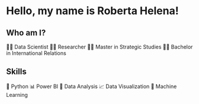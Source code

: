 # **Hello, my name is Roberta Helena!**

## Who am I?
👩‍💻 Data Scientist
🕵️‍♀️ Researcher
👩‍🏫 Master in Strategic Studies
👩‍🎓 Bachelor in International Relations

## Skills
🐍 Python
📊 Power BI
🧮 Data Analysis
📈 Data Visualization
🔮 Machine Learning
